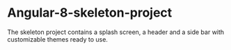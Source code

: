 # Angular-8-skeleton-project
The skeleton project contains a splash screen, a header and a side bar with customizable themes ready to use.
